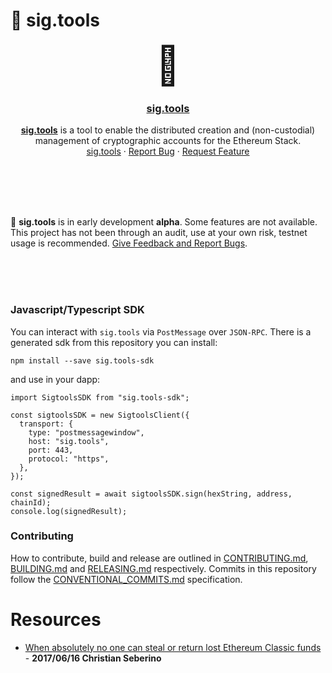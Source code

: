 # 🔐 sig.tools

<h1 align="center" style="margin-top: 0px; margin-bottom: 0px; font-size: 60px">
  🔐
</h1>
<center>
  <h3 align="center"><a href="https://sig.tools">sig.tools</a></h3>

  <p align="center">
  <b><a href="https://sig.tools">sig.tools</a></b> is a tool to enable the distributed creation and (non-custodial) management of cryptographic accounts for the Ethereum Stack.
    <br />
    <a href="https://sig.tools">sig.tools</a>
    ·
    <a href="https://github.com/etclabscore/sig.tools/issues/new?assignees=&labels=&template=bug_report.md&title=">Report Bug</a>
    ·
    <a href="https://github.com/etclabscore/sig.tools/issues/new?assignees=&labels=&template=feature_request.md&title=">Request Feature</a>
  </p>
</center>
</h1>

<br />
<br />
<br />
<br />

🚧 <b>sig.tools</b> is in early development <b>alpha</b>. Some features are not available. This project has not been through an audit, use at your own risk, testnet usage is recommended. <a href="https://github.com/etclabscore/sig.tools/issues/new?assignees=&labels=&template=feature_request.md&title=">Give Feedback and Report Bugs</a>.

<br />
<br />
<br />

### Javascript/Typescript SDK

You can interact with `sig.tools` via `PostMessage` over `JSON-RPC`. There is a generated sdk from this repository you can install:

```
npm install --save sig.tools-sdk
```

and use in your dapp:

```
import SigtoolsSDK from "sig.tools-sdk";

const sigtoolsSDK = new SigtoolsClient({
  transport: {
    type: "postmessagewindow",
    host: "sig.tools",
    port: 443,
    protocol: "https",
  },
});

const signedResult = await sigtoolsSDK.sign(hexString, address, chainId);
console.log(signedResult);
```

### Contributing

How to contribute, build and release are outlined in [CONTRIBUTING.md](CONTRIBUTING.md), [BUILDING.md](BUILDING.md) and [RELEASING.md](RELEASING.md) respectively. Commits in this repository follow the [CONVENTIONAL_COMMITS.md](CONVENTIONAL_COMMITS.md) specification.


# Resources

- [When absolutely no one can steal or return lost Ethereum Classic funds](https://ethereumclassic.org/blog/2017-06-17-private-keys) - **2017/06/16 Christian Seberino**

